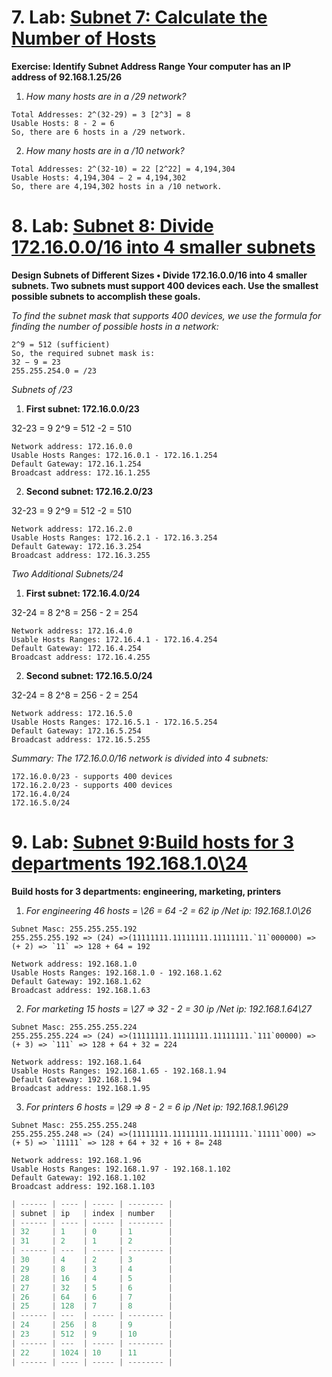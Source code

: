 # 7. Lab: [Subnet 7: Calculate the Number of Hosts](https://www.davidc.net/sites/default/subnets/subnets.html)

**Exercise: Identify Subnet Address Range Your computer has an IP address of 92.168.1.25/26**

1. _How many hosts are in a /29 network?_

```
Total Addresses: 2^(32-29) = 3 [2^3] = 8
Usable Hosts: 8 - 2 = 6
So, there are 6 hosts in a /29 network.
```

2. _How many hosts are in a /10 network?_

```
Total Addresses: 2^(32-10) = 22 [2^22] = 4,194,304
Usable Hosts: 4,194,304 − 2 = 4,194,302
So, there are 4,194,302 hosts in a /10 network.
```

# 8. Lab: [Subnet 8: Divide 172.16.0.0/16 into 4 smaller subnets ](https://www.davidc.net/sites/default/subnets/subnets.html)

**Design Subnets of Different Sizes • Divide 172.16.0.0/16 into 4 smaller subnets. Two subnets must support 400 devices each. Use the smallest possible subnets to accomplish these goals.**

_To find the subnet mask that supports 400 devices, we use the formula for finding the number of possible hosts in a network:_

```
2^9 = 512 (sufficient)
So, the required subnet mask is:
32 − 9 = 23
255.255.254.0 = /23
```

_Subnets of /23_

1. **First subnet: 172.16.0.0/23**

32-23 = 9 2^9 = 512 -2 = 510

```
Network address: 172.16.0.0
Usable Hosts Ranges: 172.16.0.1 - 172.16.1.254
Default Gateway: 172.16.1.254
Broadcast address: 172.16.1.255
```

2. **Second subnet: 172.16.2.0/23**

32-23 = 9 2^9 = 512 -2 = 510

```
Network address: 172.16.2.0
Usable Hosts Ranges: 172.16.2.1 - 172.16.3.254
Default Gateway: 172.16.3.254
Broadcast address: 172.16.3.255
```

_Two Additional Subnets/24_

1. **First subnet: 172.16.4.0/24**

32-24 = 8 2^8 = 256 - 2 = 254

```
Network address: 172.16.4.0
Usable Hosts Ranges: 172.16.4.1 - 172.16.4.254
Default Gateway: 172.16.4.254
Broadcast address: 172.16.4.255
```

2. **Second subnet: 172.16.5.0/24**

32-24 = 8 2^8 = 256 - 2 = 254

```
Network address: 172.16.5.0
Usable Hosts Ranges: 172.16.5.1 - 172.16.5.254
Default Gateway: 172.16.5.254
Broadcast address: 172.16.5.255
```

_Summary: The 172.16.0.0/16 network is divided into 4 subnets:_

```
172.16.0.0/23 - supports 400 devices
172.16.2.0/23 - supports 400 devices
172.16.4.0/24
172.16.5.0/24
```

# 9. Lab: [Subnet 9:Build hosts for 3 departments 192.168.1.0\24](https://www.davidc.net/sites/default/subnets/subnets.html)

**Build hosts for 3 departments: engineering, marketing, printers**

1. _For engineering 46 hosts = \26 = 64 -2 = 62 ip /Net ip: 192.168.1.0\26_

```
Subnet Masc: 255.255.255.192
255.255.255.192 => (24) =>(11111111.11111111.11111111.`11`000000) => (+ 2) => `11` => 128 + 64 = 192
```

```
Network address: 192.168.1.0
Usable Hosts Ranges: 192.168.1.0 - 192.168.1.62
Default Gateway: 192.168.1.62
Broadcast address: 192.168.1.63
```

2. _For marketing 15 hosts = \27 => 32 - 2 = 30 ip /Net ip: 192.168.1.64\27_

```
Subnet Masc: 255.255.255.224
255.255.255.224 => (24) =>(11111111.11111111.11111111.`111`00000) => (+ 3) => `111` => 128 + 64 + 32 = 224
```

```
Network address: 192.168.1.64
Usable Hosts Ranges: 192.168.1.65 - 192.168.1.94
Default Gateway: 192.168.1.94
Broadcast address: 192.168.1.95
```

3. _For printers 6 hosts = \29 => 8 - 2 = 6 ip /Net ip: 192.168.1.96\29_

```
Subnet Masc: 255.255.255.248
255.255.255.248 => (24) =>(11111111.11111111.11111111.`11111`000) => (+ 5) => `11111` => 128 + 64 + 32 + 16 + 8= 248
```

```
Network address: 192.168.1.96
Usable Hosts Ranges: 192.168.1.97 - 192.168.1.102
Default Gateway: 192.168.1.102
Broadcast address: 192.168.1.103
```

```js
| ------ | ---- | ----- | -------- |
| subnet | ip   | index | number   |
| ------ | ---- | ----- | -------- |
| 32     | 1    | 0     | 1        |
| 31     | 2    | 1     | 2        |
| ------ | ---  | ----- | -------- |
| 30     | 4    | 2     | 3        |
| 29     | 8    | 3     | 4        |
| 28     | 16   | 4     | 5        |
| 27     | 32   | 5     | 6        |
| 26     | 64   | 6     | 7        |
| 25     | 128  | 7     | 8        |
| ------ | ---  | ----- | -------- |
| 24     | 256  | 8     | 9        |
| 23     | 512  | 9     | 10       |
| ------ | ---  | ----- | -------- |
| 22     | 1024 | 10    | 11       |
| ------ | ---- | ----- | -------- |
```
